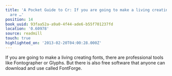 ```yaml
---
title: 'A Pocket Guide to Cr: If you are going to make a living creating fonts, there
  are …'
position: 14
book_uuid: 93faa52a-a9a0-4f44-ade6-b55f701237fd
location: '0.60978'
source: readmill
touch: true
highlighted_on: '2013-02-20T04:00:28.000Z'
---
```


If you are going to make a living creating fonts, there are professional tools like Fontographer or Glyphs. But there is also free software that anyone can download and use called FontForge.